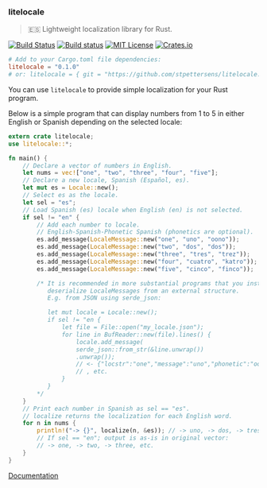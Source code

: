 ### litelocale
>:es: Lightweight localization library for Rust.

[![Build Status](https://travis-ci.org/stpettersens/litelocale.png?branch=master)](https://travis-ci.org/stpettersens/litelocale)
[![Build status](https://ci.appveyor.com/api/projects/status/x937wesh830othcx?svg=true)](https://ci.appveyor.com/project/stpettersens/litelocale)
[![MIT License](https://img.shields.io/badge/license-MIT-blue.svg)](https://github.com/stpettersens/litelocale/blob/master/LICENSE)
[![Crates.io](https://img.shields.io/crates/v/litelocale.svg)](https://crates.io/crates/litelocale)

```toml
# Add to your Cargo.toml file dependencies:
litelocale = "0.1.0" 
# or: litelocale = { git = "https://github.com/stpettersens/litelocale.git" }
```

You can use `litelocale` to provide simple localization for your Rust program.

Below is a simple program that can display numbers from 1 to 5 in either English or Spanish depending on the selected locale:

```rust
extern crate litelocale;
use litelocale::*;

fn main() {
    // Declare a vector of numbers in English.
    let nums = vec!["one", "two", "three", "four", "five"];
    // Declare a new locale, Spanish (Español, es).
    let mut es = Locale::new();
    // Select es as the locale.
    let sel = "es";
    // Load Spanish (es) locale when English (en) is not selected.
    if sel != "en" {
        // Add each number to locale.
        // English-Spanish-Phonetic Spanish (phonetics are optional).
        es.add_message(LocaleMessage::new("one", "uno", "oono"));
        es.add_message(LocaleMessage::new("two", "dos", "dos"));
        es.add_message(LocaleMessage::new("three", "tres", "trez"));
        es.add_message(LocaleMessage::new("four", "cuatro", "katro"));
        es.add_message(LocaleMessage::new("five", "cinco", "finco"));

        /* It is recommended in more substantial programs that you instead
           deserialize LocaleMessages from an external structure.
           E.g. from JSON using serde_json:

           let mut locale = Locale::new();
           if sel != "en {
               let file = File::open("my_locale.json");
               for line in BufReader::new(file).lines() {
                   locale.add_message(
                   serde_json::from_str(&line.unwrap())
                   .unwrap()); 
                   // <- {"locstr":"one","message":"uno","phonetic":"oono"}
                   // , etc.
               }
           }
        */
    }
    // Print each number in Spanish as sel == "es".
    // localize returns the localization for each English word.
    for n in nums {
        println!("-> {}", localize(n, &es)); // -> uno, -> dos, -> tres, etc.
        // If sel == "en"; output is as-is in original vector:
        // -> one, -> two, -> three, etc.
    }
}
```

[Documentation](https://doc.rs/litelocale)
